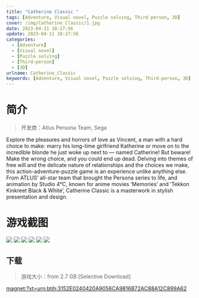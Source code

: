 ```yaml
---
title: "Catherine Classic "
tags: [Adventure, Visual novel, Puzzle solving, Third-person, 3D]
cover: /img/Catherine_Classic/1.jpg
date: 2023-04-11 10:27:56
update: 2023-04-11 10:27:56
categories: 
  - [Adventure]
  - [Visual novel]
  - [Puzzle solving]
  - [Third-person]
  - [3D]
urlname: Catherine_Classic
keywords: [Adventure, Visual novel, Puzzle solving, Third-person, 3D]
---
```

# 简介

> 开发商：Atlus Persona Team, Sega

Explore the pleasures and horrors of love as Vincent, a man with a hard choice to make: marry his long-time girlfriend Katherine or move on to the incredible blonde he just woke up next to — named Catherine! But beware! Make the wrong choice, and you could end up dead. Delving into themes of free will and the delicate nature of relationships and the choices we make, this action-adventure-puzzle game is an experience unlike anything else.
From ATLUS’ all-star team that brought the Persona series to life, and animation by Studio 4°C, known for anime movies ‘Memories’ and ‘Tekkon Kinkreet Black & White’, Catherine Classic is a masterwork in stylish presentation and design.

# 游戏截图

![](/img/Catherine_Classic/2.jpg)
![](/img/Catherine_Classic/3.jpg)
![](/img/Catherine_Classic/4.jpg)
![](/img/Catherine_Classic/5.jpg)
![](/img/Catherine_Classic/6.jpg)
![](/img/Catherine_Classic/7.jpg)


## 下载

> 游戏大小：from 2.7 GB [Selective Download]

[magnet:?xt=urn:btih:3152E0240420A9056CA9816B72AC88A12C899A62](magnet:?xt=urn:btih:3152E0240420A9056CA9816B72AC88A12C899A62)